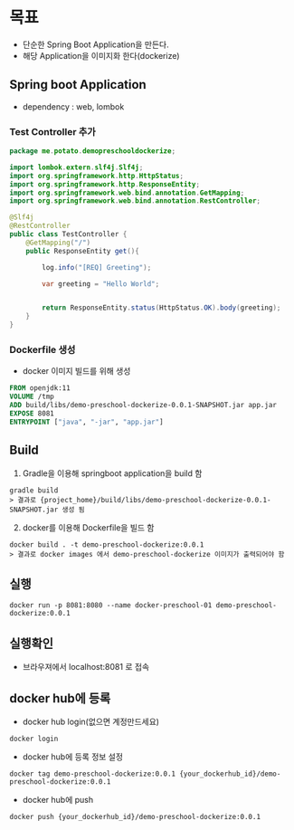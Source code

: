 # 목표
 - 단순한 Spring Boot Application을 만든다.
 - 해당 Application을 이미지화 한다(dockerize) 
 
## Spring boot Application
 - dependency : web, lombok
 
### Test Controller 추가
 
~~~java
package me.potato.demopreschooldockerize;

import lombok.extern.slf4j.Slf4j;
import org.springframework.http.HttpStatus;
import org.springframework.http.ResponseEntity;
import org.springframework.web.bind.annotation.GetMapping;
import org.springframework.web.bind.annotation.RestController;

@Slf4j
@RestController
public class TestController {
    @GetMapping("/")
    public ResponseEntity get(){

        log.info("[REQ] Greeting");

        var greeting = "Hello World";


        return ResponseEntity.status(HttpStatus.OK).body(greeting);
    }
}
~~~ 


### Dockerfile 생성
- docker 이미지 빌드를 위해 생성

~~~dockerfile
FROM openjdk:11
VOLUME /tmp
ADD build/libs/demo-preschool-dockerize-0.0.1-SNAPSHOT.jar app.jar
EXPOSE 8081
ENTRYPOINT ["java", "-jar", "app.jar"]
~~~

## Build
1. Gradle을 이용해 springboot application을 build 함
~~~
gradle build
> 결과로 {project_home}/build/libs/demo-preschool-dockerize-0.0.1-SNAPSHOT.jar 생성 됨
~~~

2. docker를 이용해 Dockerfile을 빌드 함
~~~
docker build . -t demo-preschool-dockerize:0.0.1
> 결과로 docker images 에서 demo-preschool-dockerize 이미지가 출력되어야 함
~~~

## 실행
~~~
docker run -p 8081:8080 --name docker-preschool-01 demo-preschool-dockerize:0.0.1
~~~

## 실행확인
- 브라우져에서 localhost:8081 로 접속

## docker hub에 등록
+ docker hub login(없으면 계정만드세요)
~~~
docker login
~~~
+ docker hub에 등록 정보 설정
~~~
docker tag demo-preschool-dockerize:0.0.1 {your_dockerhub_id}/demo-preschool-dockerize:0.0.1
~~~
+ docker hub에 push
~~~
docker push {your_dockerhub_id}/demo-preschool-dockerize:0.0.1
~~~